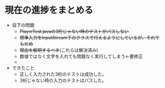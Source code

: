 # 現在の進捗をまとめる

- 目下の問題
  - ~~PlayerTest.javaの3桁じゃない時のテストがパスしない~~
  - ~~標準入力をInputStream下のクラスで行えるようにしているが、それでもだめ~~
  - ~~理由を解明するべき~~(これらは解決済み)
  - 数値ではなく文字を入れても問題なく実行してしまう←要修正
  - 
- できたこと
  - 正しく入力された3桁のテストは成功した。
  - 3桁じゃない時の入力のテストはパスした。
